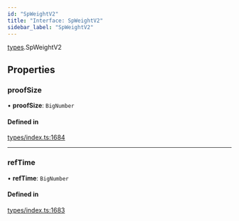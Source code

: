 ```yaml
---
id: "SpWeightV2"
title: "Interface: SpWeightV2"
sidebar_label: "SpWeightV2"
---
```


[types](../../../modules/Types/Types.md).SpWeightV2

## Properties

### proofSize

• **proofSize**: `BigNumber`

#### Defined in

[types/index.ts:1684](https://github.com/PolymeshAssociation/polymesh-sdk/blob/de58d40fd/src/types/index.ts#L1684)

___

### refTime

• **refTime**: `BigNumber`

#### Defined in

[types/index.ts:1683](https://github.com/PolymeshAssociation/polymesh-sdk/blob/de58d40fd/src/types/index.ts#L1683)
